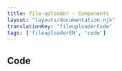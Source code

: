 ```yaml
---
title: file-uploader - Components
layout: "layouts/documentation.njk"
translationKey: "fileuploaderCode"
tags: ['fileuploaderEN', 'code']
---
```


## Code
